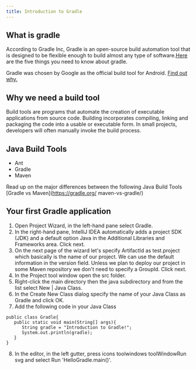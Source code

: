 ```yaml
---
title: Introduction to Gradle
---
```


## What is gradle
According to Gradle Inc, Gradle is an open-source build automation tool that is designed to be flexible enough to build almost any type of software.[Here](https://docs.gradle.org/current/userguide/what_is_gradle.html) are the five things you need to know about gradle.

Gradle was chosen by Google as the official build tool for Android. [Find out why.](https://medium.com/jay-tillu/what-is-gradle-why-google-choose-it-as-official-build-tool-for-android-adafbff4034)

## Why we need a build tool
Build tools are programs that automate the creation of executable applications from source code. Building incorporates compiling, linking and packaging the code into a usable or executable form. In small projects, developers will often manually invoke the build process. 


## Java Build Tools
- Ant 
- Gradle
- Maven

Read up on the major differences between the following Java Build Tools [Gradle vs Maven](https://gradle.org/ maven-vs-gradle/)


## Your first Gradle application
1. Open Project Wizard, in the    left-hand pane select Gradle.
2. In the right-hand pane,        IntelliJ IDEA automatically    adds a project SDK (JDK) and   a default option Java in the  Additional Libraries and       Frameworks area. Click next.
3. On the next page of the wizard let's specify ArtifactId as test.project which basically is the name of our project. We can use the default information in the version field. Unless we plan to deploy our project in some Maven repository we don't need to specify a GroupId. Click next.
4. In the Project tool window open the src folder.
5. Right-click the main directory then the java subdirectory and from the list select New | Java Class.
6. In the Create New Class dialog specify the name of your Java Class as Gradle and click OK.
7. Add the following code in your Java Class

```
public class Gradle{
   public static void main(String[] args){
      String gradle = "Introduction to Gradle!";
      System.out.println(gradle);
   }
}
```
8. In the editor, in the left gutter, press icons toolwindows toolWindowRun svg and select Run 'HelloGradle.main()'.

